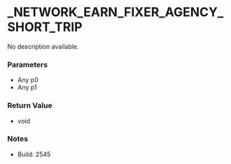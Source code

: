 # _NETWORK_EARN_FIXER_AGENCY_SHORT_TRIP

No description available.

### Parameters
* Any p0
* Any p1

### Return Value
* void

### Notes
* Build: 2545

